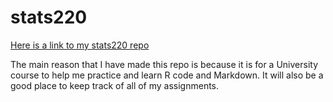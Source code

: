 # stats220
[Here is a link to my stats220 repo](https://github.com/SyzygyNZ/stats220)  

The main reason that I have made this repo is because it is for a University course to help me practice and learn R code and Markdown. It will also be a good place to keep track of all of my assignments.
